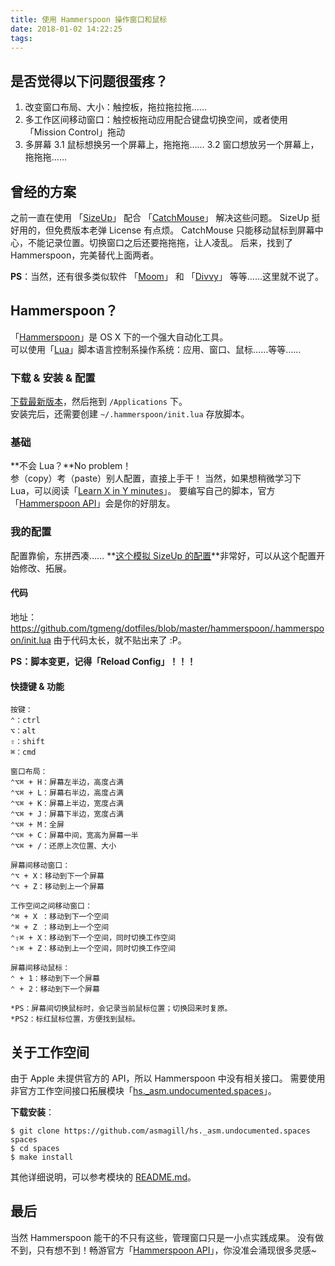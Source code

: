 ```yaml
---
title: 使用 Hammerspoon 操作窗口和鼠标
date: 2018-01-02 14:22:25
tags:
---
```


## 是否觉得以下问题很蛋疼？
1. 改变窗口布局、大小：触控板，拖拉拖拉拖……
2. 多工作区间移动窗口：触控板拖动应用配合键盘切换空间，或者使用「Mission Control」拖动
3. 多屏幕
    3.1 鼠标想换另一个屏幕上，拖拖拖……
    3.2 窗口想放另一个屏幕上，拖拖拖……
    
## 曾经的方案
之前一直在使用 「[SizeUp][]」  配合 「[CatchMouse][]」 解决这些问题。
SizeUp 挺好用的，但免费版本老弹 License 有点烦。
CatchMouse 只能移动鼠标到屏幕中心，不能记录位置。切换窗口之后还要拖拖拖，让人凌乱。
后来，找到了 Hammerspoon，完美替代上面两者。

**PS**：当然，还有很多类似软件 「[Moom][]」 和 「[Divvy][]」 等等……这里就不说了。

## Hammerspoon？
「[Hammerspoon][]」是 OS X 下的一个强大自动化工具。  
可以使用「[Lua][]」脚本语言控制系操作系统：应用、窗口、鼠标……等等……

### 下载 & 安装 & 配置
[下载最新版本](https://github.com/Hammerspoon/hammerspoon/releases/latest)，然后拖到 `/Applications` 下。  
安装完后，还需要创建  `~/.hammerspoon/init.lua` 存放脚本。

### 基础
**不会 Lua？**No problem！  
参（copy）考（paste）别人配置，直接上手干！
当然，如果想稍微学习下 Lua，可以阅读「[Learn X in Y minutes](https://learnxinyminutes.com/docs/lua/)」。
要编写自己的脚本，官方「[Hammerspoon API][]」会是你的好朋友。

### 我的配置
配置靠偷，东拼西凑……
**[这个模拟 SizeUp 的配置](https://gist.github.com/josephholsten/1e17c7418d9d8ec0e783)**非常好，可以从这个配置开始修改、拓展。

#### 代码
地址：https://github.com/tgmeng/dotfiles/blob/master/hammerspoon/.hammerspoon/init.lua
由于代码太长，就不贴出来了 :P。

**PS：脚本变更，记得「Reload Config」！！！**


#### 快捷键 & 功能
```
按键：
⌃：ctrl
⌥：alt
⇧：shift
⌘：cmd

窗口布局：
⌃⌥⌘ + H：屏幕左半边，高度占满
⌃⌥⌘ + L：屏幕右半边，高度占满
⌃⌥⌘ + K：屏幕上半边，宽度占满
⌃⌥⌘ + J：屏幕下半边，宽度占满
⌃⌥⌘ + M：全屏
⌃⌥⌘ + C：屏幕中间，宽高为屏幕一半
⌃⌥⌘ + /：还原上次位置、大小

屏幕间移动窗口：
⌃⌥ + X：移动到下一个屏幕
⌃⌥ + Z：移动到上一个屏幕

工作空间之间移动窗口：
⌃⌘ + X ：移动到下一个空间
⌃⌘ + Z ：移动到上一个空间
⌃⇧⌘ + X：移动到下一个空间，同时切换工作空间
⌃⇧⌘ + Z：移动到上一个空间，同时切换工作空间

屏幕间移动鼠标：
⌃ + 1：移动到下一个屏幕
⌃ + 2：移动到下一个屏幕

*PS：屏幕间切换鼠标时，会记录当前鼠标位置；切换回来时复原。
*PS2：标红鼠标位置，方便找到鼠标。
```

## 关于工作空间
由于 Apple 未提供官方的 API，所以 Hammerspoon 中没有相关接口。
需要使用非官方工作空间接口拓展模块「[hs._asm.undocumented.spaces][]」。

**下载安装**：
```shell
$ git clone https://github.com/asmagill/hs._asm.undocumented.spaces spaces
$ cd spaces
$ make install
```

其他详细说明，可以参考模块的 [README.md](https://github.com/asmagill/hs._asm.undocumented.spaces/blob/master/README.md)。

## 最后
当然 Hammerspoon 能干的不只有这些，管理窗口只是一小点实践成果。
没有做不到，只有想不到！畅游官方「[Hammerspoon API][]」，你没准会涌现很多灵感~

[Hammerspoon]: http://www.hammerspoon.org/
[Hammerspoon API]: http://www.hammerspoon.org/docs/index.html
[Lua]: http://www.lua.org/
[SizeUp]: http://www.irradiatedsoftware.com/sizeup/
[CatchMouse]: https://github.com/round/CatchMouse/
[Moom]: https://manytricks.com/moom/
[Divvy]: http://mizage.com/divvy/
[hs._asm.undocumented.spaces]: https://github.com/asmagill/hs._asm.undocumented.spaces
